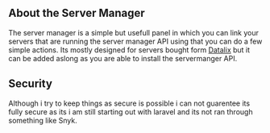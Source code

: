 ## About the Server Manager
The server manager is a simple but usefull panel in which you can link your servers that are running the server manager API using that you can do a few simple actions. Its mostly designed for servers bought form [Datalix](https://frjosten.nl/datalix) but it can be added aslong as you are able to install the servermanger API.

## Security
Although i try to keep things as secure is possible i can not guarentee its fully secure as its i am still starting out with laravel and its not ran through something like Snyk.
